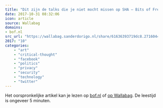```yaml
---
title: "Dit zijn de talks die je niet mocht missen op SHA – Bits of Freedom"
date: 2017-10-31 08:32:06
icon: article
source: Wallabag
domains:
- bof.nl
src_url: "https://wallabag.sanderdorigo.nl/share/61636393719dc8.27160449"
2017: "10"
categories:
    - "art"
    - "critical-thought"
    - "facebook"
    - "politics"
    - "privacy"
    - "security"
    - "technology"
    - "twitter"
---
```

Het oorspronkelijke artikel kan je lezen op [bof.nl](https://www.bof.nl/2017/08/11/dit-zijn-de-talks-die-je-niet-mocht-missen-op-sha/) of [op Wallabag](https://wallabag.sanderdorigo.nl/share/61636393719dc8.27160449). De leestijd is ongeveer 5 minuten.